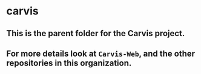# carvis

## This is the parent folder for the Carvis project. 
## For more details look at `Carvis-Web`, and the other repositories in this organization.
